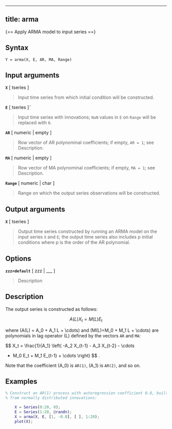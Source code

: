 
---
title: arma
---

{== Apply ARMA model to input series ==}


## Syntax 

    Y = arma(X, E, AR, MA, Range)


## Input arguments 

__`X`__ [ tseries ]
>
> Input time series from which initial condition will
> be constructed.
>

__`E`__ [ tseries ]¨
>
> Input time series with innovations; `NaN` values in
> `E` on `Range` will be replaced with `0`.
>

__`AR`__ [ numeric | empty ]
>
> Row vector of AR polynominal coefficients;
> if empty, `AR = 1`; see Description.
>

__`MA`__ [ numeric | empty ]
>
> Row vector of MA polynominal coefficients;
> if empty, `MA = 1`; see Description.
>

__`Range`__ [ numeric | char ]
>
> Range on which the output series
> observations will be constructed.
> 

## Output arguments 

__`X`__ [ tseries ]
>
> Output time series constructed by running an ARMA
> model on the input series `X` and `E`; the output time series also
> includes p initial conditions where p is the order of the AR polynomial.
>

## Options 

__`zzz=default`__ [ zzz | ___ ]
> 
> Description
> 


## Description 

The output series is constructed as follows:

$$ A(L) X_t = M(L) E_t $$

where \(A(L) = A_0 + A_1 L + \cdots\) and \(M(L)=M_0 + M_1 L + \cdots\) are
polynomials in lag operator \(L\) defined by the vectors `AR` and `MA`:

$$ X_t = \frac{1}{A_1} \left( -A_2 X_{t-1} - A_3 X_{t-2} - \cdots
+ M_0 E_t + M_1 E_{t-1} + \cdots \right) $$ .

Note that the coefficient \(A_0\) is `AR(1)`, \(A_1\) is `AR(2)`, and so
on.

## Examples

```matlab
% Construct an AR(1) process with autoregression coefficient 0.8, built
% from normally distributed innovations:

    X = Series(0:20, 0);
    E = Series(1:20, @randn);
    X = arma(X, E, [1, -0.8], [ ], 1:20);
    plot(X);
```

